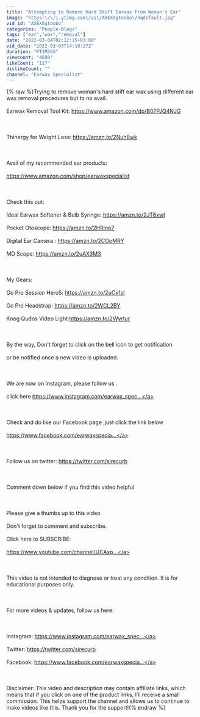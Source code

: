 ```yaml
---
title: "Attempting to Remove Hard Stiff Earwax From Woman's Ear"
image: "https:\/\/i.ytimg.com\/vi\/AXEXSgtoobo\/hqdefault.jpg"
vid_id: "AXEXSgtoobo"
categories: "People-Blogs"
tags: ["ear","wax","removal"]
date: "2022-03-04T02:12:15+03:00"
vid_date: "2022-03-03T14:10:27Z"
duration: "PT1M35S"
viewcount: "4880"
likeCount: "117"
dislikeCount: ""
channel: "Earwax Specialist"
---
```

{% raw %}Trying to remove woman's hard stiff ear wax using different ear wax removal procedures but to no avail.<br /><br />Earwax Removal Tool Kit: <a rel="nofollow" target="blank" href="https://www.amazon.com/dp/B07PJQ4NJG">https://www.amazon.com/dp/B07PJQ4NJG</a><br /><br /><br /><br />Thinergy for Weight Loss:  <a rel="nofollow" target="blank" href="https://amzn.to/2Nuh8wk">https://amzn.to/2Nuh8wk</a><br /><br /><br /><br />Avail of my recommended ear products:<br /><br /><a rel="nofollow" target="blank" href="https://www.amazon.com/shop/earwaxspecialist">https://www.amazon.com/shop/earwaxspecialist</a><br /><br /><br /><br />Check this out:<br /><br />Ideal Earwax Softener &amp; Bulb Syringe: <a rel="nofollow" target="blank" href="https://amzn.to/2JT6xwI">https://amzn.to/2JT6xwI</a><br /><br />Pocket Otoscope: <a rel="nofollow" target="blank" href="https://amzn.to/2HRinp7">https://amzn.to/2HRinp7</a><br /><br />Digital Ear Camera : <a rel="nofollow" target="blank" href="https://amzn.to/2COpMRY">https://amzn.to/2COpMRY</a><br /><br />MD Scope: <a rel="nofollow" target="blank" href="https://amzn.to/2uAX3M3">https://amzn.to/2uAX3M3</a><br /><br /><br /><br />My Gears:<br /><br />Go Pro Session Hero5: <a rel="nofollow" target="blank" href="https://amzn.to/2uCxfzl">https://amzn.to/2uCxfzl</a><br /><br />Go Pro Headstrap: <a rel="nofollow" target="blank" href="https://amzn.to/2WCL2BY">https://amzn.to/2WCL2BY</a><br /><br />Knog Qudos Video Light:<a rel="nofollow" target="blank" href="https://amzn.to/2Wyrtur">https://amzn.to/2Wyrtur</a><br /><br /><br /><br />By the way, Don't forget to click on the bell icon to get notification<br /><br />or be notified once a new video is uploaded.<br /><br /><br /><br />We are now on Instagram, please follow us .<br /><br />click here <a rel="nofollow" target="blank" href="https://www.instagram.com/earwax_spec...">https://www.instagram.com/earwax_spec...</a><br /><br /><br /><br />Check and do like our Facebook page  ,just click the link below<br /><br /><a rel="nofollow" target="blank" href="https://www.facebook.com/earwaxspecia...">https://www.facebook.com/earwaxspecia...</a><br /><br /><br /><br />Follow us on twitter: <a rel="nofollow" target="blank" href="https://twitter.com/sirecurb">https://twitter.com/sirecurb</a><br /><br /><br /><br />Comment down below if you find this video helpful<br /><br /><br /><br />Please give a thumbs up to this video<br /><br />Don't forget to comment and subscribe.<br /><br />Click here to SUBSCRIBE:<br /><br /><a rel="nofollow" target="blank" href="https://www.youtube.com/channel/UCAxp...">https://www.youtube.com/channel/UCAxp...</a><br /><br /><br /><br />This video is not intended to diagnose or treat any condition. It is for educational purposes only.<br /><br /><br /><br />For more videos &amp; updates, follow us here:<br /><br /><br /><br />Instagram: <a rel="nofollow" target="blank" href="https://www.instagram.com/earwax_spec...">https://www.instagram.com/earwax_spec...</a><br /><br />Twitter: <a rel="nofollow" target="blank" href="https://twitter.com/sirecurb">https://twitter.com/sirecurb</a><br /><br />Facebook: <a rel="nofollow" target="blank" href="https://www.facebook.com/earwaxspecia...">https://www.facebook.com/earwaxspecia...</a><br /><br /><br /><br />Disclaimer: This video and description may contain affiliate links, which means that if you click on one of the product links, I’ll receive a small commission. This helps support the channel and allows us to continue to make videos like this. Thank you for the support!{% endraw %}
